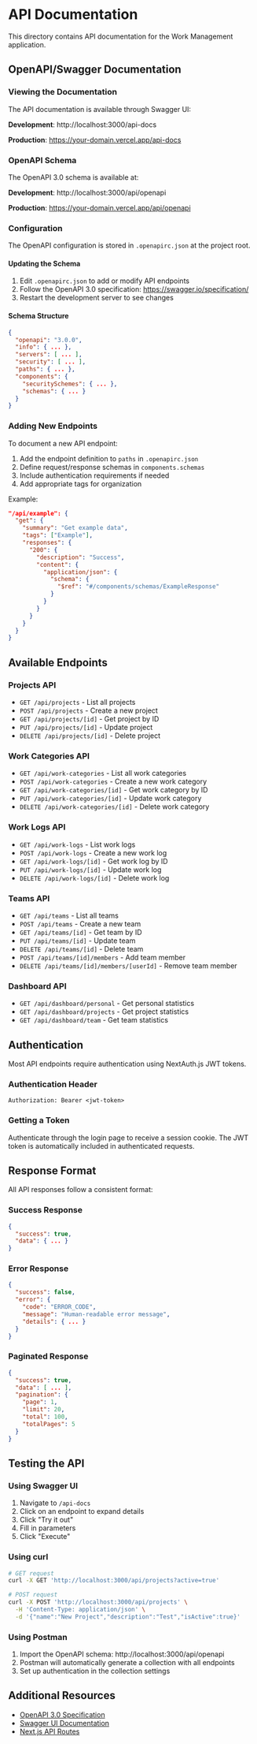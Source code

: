 # API Documentation

This directory contains API documentation for the Work Management application.

## OpenAPI/Swagger Documentation

### Viewing the Documentation

The API documentation is available through Swagger UI:

**Development**: http://localhost:3000/api-docs

**Production**: https://your-domain.vercel.app/api-docs

### OpenAPI Schema

The OpenAPI 3.0 schema is available at:

**Development**: http://localhost:3000/api/openapi

**Production**: https://your-domain.vercel.app/api/openapi

### Configuration

The OpenAPI configuration is stored in `.openapirc.json` at the project root.

#### Updating the Schema

1. Edit `.openapirc.json` to add or modify API endpoints
2. Follow the OpenAPI 3.0 specification: https://swagger.io/specification/
3. Restart the development server to see changes

#### Schema Structure

```json
{
  "openapi": "3.0.0",
  "info": { ... },
  "servers": [ ... ],
  "security": [ ... ],
  "paths": { ... },
  "components": {
    "securitySchemes": { ... },
    "schemas": { ... }
  }
}
```

### Adding New Endpoints

To document a new API endpoint:

1. Add the endpoint definition to `paths` in `.openapirc.json`
2. Define request/response schemas in `components.schemas`
3. Include authentication requirements if needed
4. Add appropriate tags for organization

Example:

```json
"/api/example": {
  "get": {
    "summary": "Get example data",
    "tags": ["Example"],
    "responses": {
      "200": {
        "description": "Success",
        "content": {
          "application/json": {
            "schema": {
              "$ref": "#/components/schemas/ExampleResponse"
            }
          }
        }
      }
    }
  }
}
```

## Available Endpoints

### Projects API
- `GET /api/projects` - List all projects
- `POST /api/projects` - Create a new project
- `GET /api/projects/[id]` - Get project by ID
- `PUT /api/projects/[id]` - Update project
- `DELETE /api/projects/[id]` - Delete project

### Work Categories API
- `GET /api/work-categories` - List all work categories
- `POST /api/work-categories` - Create a new work category
- `GET /api/work-categories/[id]` - Get work category by ID
- `PUT /api/work-categories/[id]` - Update work category
- `DELETE /api/work-categories/[id]` - Delete work category

### Work Logs API
- `GET /api/work-logs` - List work logs
- `POST /api/work-logs` - Create a new work log
- `GET /api/work-logs/[id]` - Get work log by ID
- `PUT /api/work-logs/[id]` - Update work log
- `DELETE /api/work-logs/[id]` - Delete work log

### Teams API
- `GET /api/teams` - List all teams
- `POST /api/teams` - Create a new team
- `GET /api/teams/[id]` - Get team by ID
- `PUT /api/teams/[id]` - Update team
- `DELETE /api/teams/[id]` - Delete team
- `POST /api/teams/[id]/members` - Add team member
- `DELETE /api/teams/[id]/members/[userId]` - Remove team member

### Dashboard API
- `GET /api/dashboard/personal` - Get personal statistics
- `GET /api/dashboard/projects` - Get project statistics
- `GET /api/dashboard/team` - Get team statistics

## Authentication

Most API endpoints require authentication using NextAuth.js JWT tokens.

### Authentication Header

```
Authorization: Bearer <jwt-token>
```

### Getting a Token

Authenticate through the login page to receive a session cookie. The JWT token is automatically included in authenticated requests.

## Response Format

All API responses follow a consistent format:

### Success Response

```json
{
  "success": true,
  "data": { ... }
}
```

### Error Response

```json
{
  "success": false,
  "error": {
    "code": "ERROR_CODE",
    "message": "Human-readable error message",
    "details": { ... }
  }
}
```

### Paginated Response

```json
{
  "success": true,
  "data": [ ... ],
  "pagination": {
    "page": 1,
    "limit": 20,
    "total": 100,
    "totalPages": 5
  }
}
```

## Testing the API

### Using Swagger UI

1. Navigate to `/api-docs`
2. Click on an endpoint to expand details
3. Click "Try it out"
4. Fill in parameters
5. Click "Execute"

### Using curl

```bash
# GET request
curl -X GET 'http://localhost:3000/api/projects?active=true'

# POST request
curl -X POST 'http://localhost:3000/api/projects' \
  -H 'Content-Type: application/json' \
  -d '{"name":"New Project","description":"Test","isActive":true}'
```

### Using Postman

1. Import the OpenAPI schema: http://localhost:3000/api/openapi
2. Postman will automatically generate a collection with all endpoints
3. Set up authentication in the collection settings

## Additional Resources

- [OpenAPI 3.0 Specification](https://swagger.io/specification/)
- [Swagger UI Documentation](https://swagger.io/tools/swagger-ui/)
- [Next.js API Routes](https://nextjs.org/docs/app/building-your-application/routing/route-handlers)

